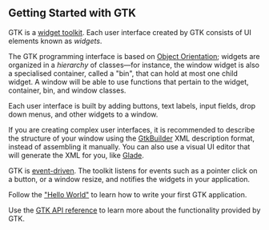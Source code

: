 ---
---

## Getting Started with GTK

GTK is a [widget toolkit](https://en.wikipedia.org/wiki/Widget_toolkit).
Each user interface created by GTK consists of UI elements known as *widgets*.

The GTK programming interface is based on [Object
Orientation](https://en.wikipedia.org/wiki/Object-oriented_design); widgets
are organized in a *hierarchy* of classes—for instance, the window widget is
also a specialised container, called a "bin", that can hold at most one child
widget. A window will be able to use functions that pertain to the widget,
container, bin, and window classes.

Each user interface is built by adding buttons, text labels, input fields,
drop down menus, and other widgets to a window.

If you are creating complex user interfaces, it is recommended to describe
the structure of your window using the [GtkBuilder][builder] XML description
format, instead of assembling it manually. You can also use a visual UI
editor that will generate the XML for you, like [Glade][glade].

GTK is [event-driven](https://en.wikipedia.org/wiki/Event-driven_programming).
The toolkit listens for events such as a pointer click on a button, or a
window resize, and notifies the widgets in your application.

Follow the ["Hello World"](https://www.gtk.org/docs/getting-started/hello-world/)
to learn how to write your first GTK application.

Use the [GTK API reference](https://docs.gtk.org/gtk4/) to
learn more about the functionality provided by GTK.

[builder]: https://docs.gtk.org/gtk4/class.Builder.html
[glade]: https://glade.gnome.org
